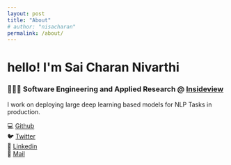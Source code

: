 ```yaml
---
layout: post
title: "About"
# author: "nisacharan"
permalink: /about/
---
```

# hello! I'm Sai Charan Nivarthi  


### 👨🏻‍💻 Software Engineering and Applied Research @ [Insideview](https://www.insideview.com/)
I work on deploying large deep learning based models for NLP Tasks in production.  

💻 [Github](https://github.com/nisacharan)  
🐦 [Twitter](https://twitter.com/nisacharan)  
💼 [Linkedin](https://www.linkedin.com/in/saicharan-nivarthi/)  
📨 [Mail](mailto:saicharan.nivarthi@gmail.com)



